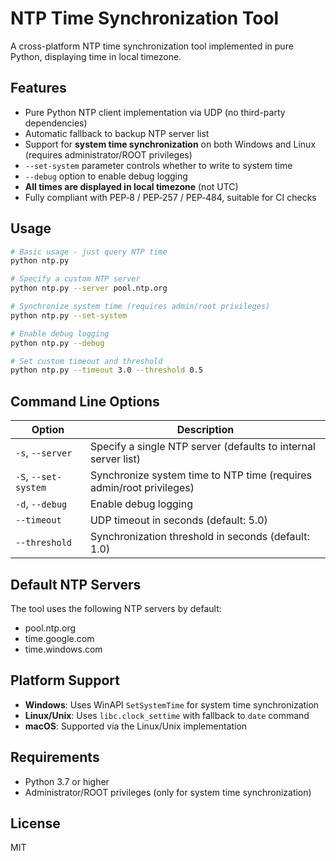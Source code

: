 # NTP Time Synchronization Tool

A cross-platform NTP time synchronization tool implemented in pure Python, displaying time in local timezone.

## Features

* Pure Python NTP client implementation via UDP (no third-party dependencies)
* Automatic fallback to backup NTP server list
* Support for **system time synchronization** on both Windows and Linux (requires administrator/ROOT privileges)
* `--set-system` parameter controls whether to write to system time
* `--debug` option to enable debug logging
* **All times are displayed in local timezone** (not UTC)
* Fully compliant with PEP‑8 / PEP‑257 / PEP‑484, suitable for CI checks

## Usage

```bash
# Basic usage - just query NTP time
python ntp.py

# Specify a custom NTP server
python ntp.py --server pool.ntp.org

# Synchronize system time (requires admin/root privileges)
python ntp.py --set-system

# Enable debug logging
python ntp.py --debug

# Set custom timeout and threshold
python ntp.py --timeout 3.0 --threshold 0.5
```

## Command Line Options

| Option | Description |
|--------|-------------|
| `-s`, `--server` | Specify a single NTP server (defaults to internal server list) |
| `-S`, `--set-system` | Synchronize system time to NTP time (requires admin/root privileges) |
| `-d`, `--debug` | Enable debug logging |
| `--timeout` | UDP timeout in seconds (default: 5.0) |
| `--threshold` | Synchronization threshold in seconds (default: 1.0) |

## Default NTP Servers

The tool uses the following NTP servers by default:
- pool.ntp.org
- time.google.com
- time.windows.com

## Platform Support

- **Windows**: Uses WinAPI `SetSystemTime` for system time synchronization
- **Linux/Unix**: Uses `libc.clock_settime` with fallback to `date` command
- **macOS**: Supported via the Linux/Unix implementation

## Requirements

- Python 3.7 or higher
- Administrator/ROOT privileges (only for system time synchronization)

## License

MIT